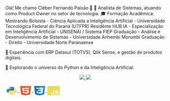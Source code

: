 
Olá! Me chamo Cléber Fernando Paixão 👋
🔭 Analista de Sistemas, atuando como Product Owner no setor de tecnologia.
🎓 Formação Acadêmica:
Mestrando Bolsista - Ciência Aplicada a Inteligência Artificial - Universidade Tecnológica Federal do Paraná (UTFPR)
Residênte HUB IA - Especialização em Inteligência Artificial - UNISENAI / Sistema FIEP
Graduação - Análise e Desenvolvimento de Sistemas - Universidade Anhembi Morumbi
Graduação - Direito - Universidade Norte Paranaense

🌟 Experiência com ERP Datasul (TOTVS), Qlik Sense, e gestão de produtos digitais.

🤖 Explorando o universo do Python e da Inteligência Artificial.


<div align="center"> <a href="https://github.com/SeuUsuario"> 
<img height="180em" src="https://github-readme-stats.vercel.app/api?username=SeuUsuario&show_icons=true&theme=dark&include_all_commits=true&count_private=true"/> 
<img height="180em" src="https://github-readme-stats.vercel.app/api/top-langs/?username=SeuUsuario&layout=compact&langs_count=7&theme=dark"/> 
</div> <div style="display: inline_block">
<br> 
<img align="center" alt="Python" height="30" width="40" src="https://raw.githubusercontent.com/devicons/devicon/master/icons/python/python-original.svg">
<img align="center" alt="HTML" height="30" width="40" src="https://raw.githubusercontent.com/devicons/devicon/master/icons/html5/html5-original.svg">
<img align="center" alt="CSS" height="30" width="40" src="https://raw.githubusercontent.com/devicons/devicon/master/icons/css3/css3-original.svg"> 
<img align="center" alt="JavaScript" height="30" width="40" src="https://raw.githubusercontent.com/devicons/devicon/master/icons/javascript/javascript-plain.svg"> </div>

